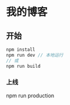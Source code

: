 # 我的博客

## 开始

```js
npm install
npm run dev // 本地运行
// 或
npm run build
```

### 上线

npm run production